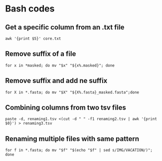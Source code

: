 # Bash codes

## Get a specific column from an .txt file
```bash=
awk '{print $5}' core.txt
```

## Remove suffix of a file
```bash=
for x in *masked; do mv "$x" "${x%.masked}"; done
```

## Remove suffix and add ne suffix 
```bash=
for X in *.fasta; do mv "$X" "${X%.fasta}_masked.fasta";done
```

## Combining columns from two tsv files
```bash=
paste -d, renaming1.tsv <(cut -d " " -f1 renaming2.tsv | awk '{print $0}') > renaming3.tsv
```
## Renaming multiple files with same pattern
```bash=
for f in *.fasta; do mv "$f" "$(echo "$f" | sed s/IMG/VACATION/)"; done
```
